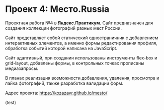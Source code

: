 # Проект 4: Место.Russia

Проектная работа №4 в **Яндекс.Практикум**. 
Сайт предназначен для создания коллекции фотографий разных мест России.

Сайт представляет собой статический одностраничник с добавлением интерактивных элементов, а именно формы редактирования профиля, обработка событий которой написана на JavaScript. 

Сайт адаптивный, при создании использованы инструменты flex-box и grid-layout, добавлены формы, в контрольных точках прописаны медиазапросы. 

В планах реализация возможности добавления, удаления, просмотра и лайка фотографий, также разработка валидации форм.

Адрес проекта: https://kozazavr.github.io/mesto/

(test)